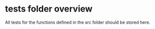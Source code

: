 # tests folder overview
All tests for the functions defined in the src folder should be stored here.